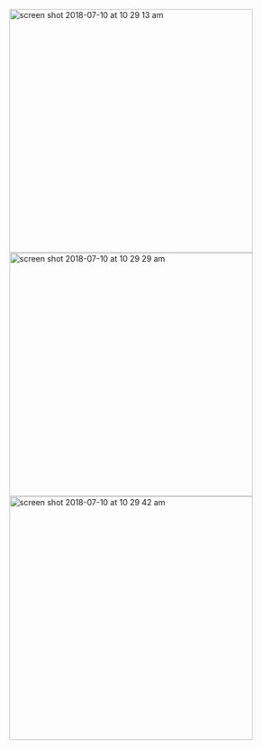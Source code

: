 <p float="left">
<img width="432" height=”600” alt="screen shot 2018-07-10 at 10 29 13 am" src="https://user-images.githubusercontent.com/41017424/42520588-37f0b3ac-842c-11e8-9746-38bb106e9fc3.png">
<img width="432" height=”600” alt="screen shot 2018-07-10 at 10 29 29 am" src="https://user-images.githubusercontent.com/41017424/42520591-390de76e-842c-11e8-8499-8039228918bc.png">
<img width="432" height=”600” alt="screen shot 2018-07-10 at 10 29 42 am" src="https://user-images.githubusercontent.com/41017424/42520596-3ae26308-842c-11e8-805e-d9f87c9f99df.png">
</p>
